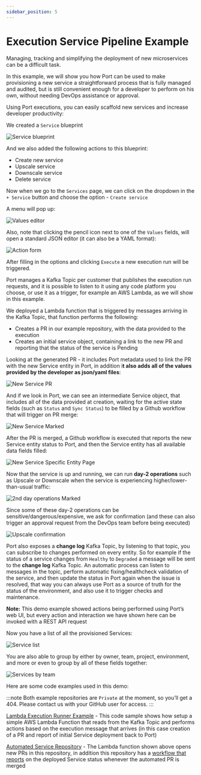 ```yaml
---
sidebar_position: 5
---
```


# Execution Service Pipeline Example

Managing, tracking and simplifying the deployment of new microservices can be a difficult task.

In this example, we will show you how Port can be used to make provisioning a new service a straightforward process that is fully managed and audited, but is still convenient enough for a developer to perform on his own, without needing DevOps assistance or approval.

Using Port executions, you can easily scaffold new services and increase developer productivity:

We created a `Service` blueprint

![Service blueprint](../../../static/img/platform-overview/self-service-actions/service-pipeline-example/serviceBlueprint.png)

And we also added the following actions to this blueprint:

- Create new service
- Upscale service
- Downscale service
- Delete service

Now when we go to the `Services` page, we can click on the dropdown in the `+ Service` button and choose the option - `Create service`

A menu will pop up:

![Values editor](../../../static/img/platform-overview/self-service-actions/service-pipeline-example/commonValuesEditor.png)

Also, note that clicking the pencil icon next to one of the `Values` fields, will open a standard JSON editor (it can also be a YAML format):

![Action form](../../../static/img/platform-overview/self-service-actions/service-pipeline-example/createNewServiceForm.png)

After filling in the options and clicking `Execute` a new execution run will be triggered.

Port manages a Kafka Topic per customer that publishes the execution run requests, and it is possible to listen to it using any code platform you choose, or use it as a trigger, for example an AWS Lambda, as we will show in this example.

We deployed a Lambda function that is triggered by messages arriving in the Kafka Topic, that function performs the following:

- Creates a PR in our example repository, with the data provided to the execution
- Creates an initial service object, containing a link to the new PR and reporting that the status of the service is Pending

Looking at the generated PR - it includes Port metadata used to link the PR with the new Service entity in Port, in addition i**t also adds all of the values provided by the developer as json/yaml files**:

![New Service PR](../../../static/img/platform-overview/self-service-actions/service-pipeline-example/generatedPullRequest.png)

And if we look in Port, we can see an intermediate Service object, that includes all of the data provided at creation, waiting for the active state fields (such as `Status` and `Sync Status`) to be filled by a Github workflow that will trigger on PR merge:

![New Service Marked](../../../static/img/platform-overview/self-service-actions/service-pipeline-example/newServiceMarked.png)

After the PR is merged, a Github workflow is executed that reports the new Service entity status to Port, and then the Service entity has all available data fields filled:

![New Service Specific Entity Page](../../../static/img/platform-overview/self-service-actions/service-pipeline-example/newServiceSpecificEntityPage.png)

Now that the service is up and running, we can run **day-2 operations** such as Upscale or Downscale when the service is experiencing higher/lower-than-usual traffic:

![2nd day operations Marked](../../../static/img/platform-overview/self-service-actions/service-pipeline-example/service2ndDayOperations.png)

Since some of these day-2 operations can be sensitive/dangerous/expensive, we ask for confirmation (and these can also trigger an approval request from the DevOps team before being executed)

![Upscale confirmation](../../../static/img/platform-overview/self-service-actions/service-pipeline-example/upscaleServiceForm.png)

Port also exposes a **change log** Kafka Topic, by listening to that topic, you can subscribe to changes performed on every entity.
So for example if the status of a service changes from `Healthy` to `Degraded` a message will be sent to the **change log** Kafka Topic. An automatic process can listen to messages in the topic, perform automatic fixing/healthcheck validation of the service, and then update the status in Port again when the issue is resolved, that way you can always use Port as a source of truth for the status of the environment, and also use it to trigger checks and maintenance. 

**Note:** This demo example showed actions being performed using Port’s web UI, but every action and interaction we have shown here can be invoked with a REST API request

Now you have a list of all the provisioned Services:

![Service list](../../../static/img/platform-overview/self-service-actions/service-pipeline-example/servicesPage.png)

You are also able to group by either by owner, team, project, environment, and more or even to group by all of these fields together:

![Services by team](../../../static/img/platform-overview/self-service-actions/service-pipeline-example/servicesByTeamView.png)

Here are some code examples used in this demo:

:::note
Both example repositories are `Private` at the moment, so you’ll get a 404.
Please contact us with your GitHub user for access.
:::

[Lambda Execution Runner Example](https://github.com/port-labs/runner-github-autopr-example/blob/main/lambda_function.py) - This code sample shows how setup a simple AWS Lambda Function that reads from the Kafka Topic and performs actions based on the execution message that arrives (in this case creation of a PR and report of initial Service deployment back to Port)

[Automated Service Repository](https://github.com/port-labs/automated-pr-example) - The Lambda function shown above opens new PRs in this repository, in addition this repository has a [workflow that reports](https://github.com/port-labs/automated-pr-example/runs/7229300183?check_suite_focus=true) on the deployed Service status whenever the automated PR is merged
